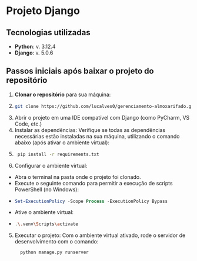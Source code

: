 # Projeto Django

## Tecnologias utilizadas

- **Python**: v. 3.12.4
- **Django**: v. 5.0.6

## Passos iniciais após baixar o projeto do repositório

1. **Clonar o repositório** para sua máquina:
2. 
   ```bash
   git clone https://github.com/lucalves0/gerenciamento-almoxarifado.git)
   
3. Abrir o projeto em uma IDE compatível com Django (como PyCharm, VS Code, etc.)
4. Instalar as dependências: Verifique se todas as dependências necessárias estão instaladas na sua máquina, utilizando o comando abaixo (após ativar o ambiente virtual):
5. 
   ```bash
    pip install -r requirements.txt
   
6. Configurar o ambiente virtual:
  - Abra o terminal na pasta onde o projeto foi clonado.
  - Execute o seguinte comando para permitir a execução de scripts PowerShell (no Windows):
  - 
     ```powershell
     Set-ExecutionPolicy -Scope Process -ExecutionPolicy Bypass
     
  - Ative o ambiente virtual:
  - 
      ```bash
      .\.venv\Scripts\activate
      
5. Executar o projeto: Com o ambiente virtual ativado, rode o servidor de desenvolvimento com o comando:
   
   ```bash
     python manage.py runserver
